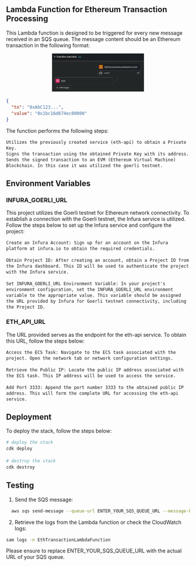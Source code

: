 

## Lambda Function for Ethereum Transaction Processing

This Lambda function is designed to be triggered for every new message received in an SQS queue. The message content should be an Ethereum transaction in the following format:

<p align="center">
  <img alt="lambda-sqs" src="./docs/lambda-sqs.png" width="50%">
</p>

```json
{
  "to": "0xAbC123...",
  "value": "0x1bc16d674ec80000"
}
```

The function performs the following steps:

    Utilizes the previously created service (eth-api) to obtain a Private Key.
    Signs the transaction using the obtained Private Key with its address.
    Sends the signed transaction to an EVM (Ethereum Virtual Machine) Blockchain. In this case it was utilized the goerli testnet.


## Environment Variables

### INFURA_GOERLI_URL
This project utilizes the Goerli testnet for Ethereum network connectivity. To establish a connection with the Goerli testnet, the Infura service is utilized. Follow the steps below to set up the Infura service and configure the project:

    Create an Infura Account: Sign up for an account on the Infura platform at infura.io to obtain the required credentials.

    Obtain Project ID: After creating an account, obtain a Project ID from the Infura dashboard. This ID will be used to authenticate the project with the Infura service.

    Set INFURA_GOERLI_URL Environment Variable: In your project's environment configuration, set the INFURA_GOERLI_URL environment variable to the appropriate value. This variable should be assigned the URL provided by Infura for Goerli testnet connectivity, including the Project ID.

### ETH_API_URL
The URL provided serves as the endpoint for the eth-api service. To obtain this URL, follow the steps below:

    Access the ECS Task: Navigate to the ECS task associated with the project. Open the network tab or network configuration settings.

    Retrieve the Public IP: Locate the public IP address associated with the ECS task. This IP address will be used to access the service.

    Add Port 3333: Append the port number 3333 to the obtained public IP address. This will form the complete URL for accessing the eth-api service.


## Deployment

To deploy the stack, follow the steps below:
```bash
# deploy the stack
cdk deploy

# destroy the stack
cdk destroy
```

## Testing

1. Send the SQS message: 
```bash
  aws sqs send-message --queue-url ENTER_YOUR_SQS_QUEUE_URL --message-body "{"to": "0x455E5AA18469bC6ccEF49594645666C587A3a71B","value": "1000"}"
```
2. Retrieve the logs from the Lambda function or check the CloudWatch logs:
```bash
sam logs -n EthTransactionLambdaFunction
```
Please ensure to replace ENTER_YOUR_SQS_QUEUE_URL with the actual URL of your SQS queue.



